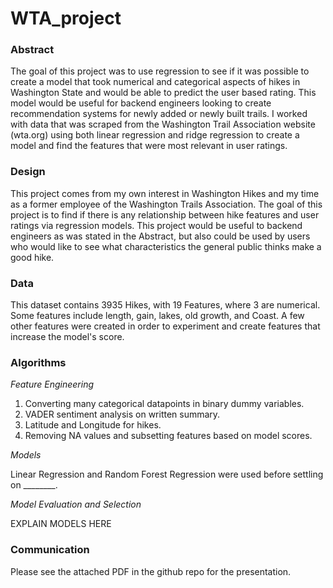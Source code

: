 # WTA_project

### Abstract

The goal of this project was to use regression to see if it was possible to create a model that took numerical and categorical aspects of hikes in Washington State and would be able to predict the user based rating. This model would be useful for backend engineers looking to create recommendation systems for newly added or newly built trails. I worked with data that was scraped from the Washington Trail Association website (wta.org) using both linear regression and ridge regression to create a model and find the features that were most relevant in user ratings.

### Design

This project comes from my own interest in Washington Hikes and my time as a former employee of the Washington Trails Association. The goal of this project is to find if there is any relationship between hike features and user ratings via regression models. This project would be useful to backend engineers as was stated in the Abstract, but also could be used by users who would like to see what characteristics the general public thinks make a good hike.

### Data

This dataset contains 3935 Hikes, with 19 Features, where 3 are numerical. Some features include length, gain, lakes, old growth, and Coast. A few other features were created in order to experiment and create features that increase the model's score.

### Algorithms

*Feature Engineering*

1. Converting many categorical datapoints in binary dummy variables.
2. VADER sentiment analysis on written summary.
3. Latitude and Longitude for hikes.
4. Removing NA values and subsetting features based on model scores.

*Models*

Linear Regression and Random Forest Regression were used before settling on ________.

*Model Evaluation and Selection*

 EXPLAIN MODELS HERE

### Communication

Please see the attached PDF in the github repo for the presentation.
